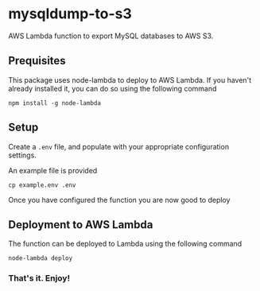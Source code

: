 # mysqldump-to-s3

AWS Lambda function to export MySQL databases to AWS S3.

## Prequisites

This package uses node-lambda to deploy to AWS Lambda. If you haven't already installed it, you can do so using the following command

```
npm install -g node-lambda
```

## Setup

Create a `.env` file, and populate with your appropriate configuration settings.

An example file is provided 

```
cp example.env .env
```

Once you have configured the function you are now good to deploy

## Deployment to AWS Lambda

The function can be deployed to Lambda using the following command

`node-lambda deploy`


### That's it. Enjoy!
